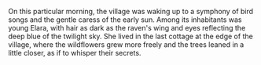 On this particular morning, the village was waking up to a symphony of bird songs and the gentle caress of the early sun. Among its inhabitants was young Elara, with hair as dark as the raven's wing and eyes reflecting the deep blue of the twilight sky. She lived in the last cottage at the edge of the village, where the wildflowers grew more freely and the trees leaned in a little closer, as if to whisper their secrets.

